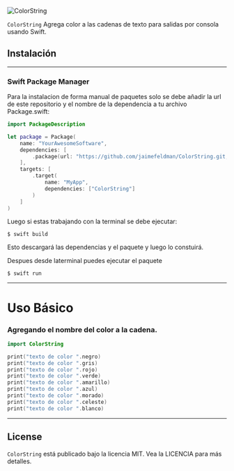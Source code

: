 ![ColorString](https://user-images.githubusercontent.com/2141335/138482151-dfe3e204-2c91-478e-af66-446b7369b6e2.png)

`ColorString` Agrega color a las cadenas de texto para salidas por consola usando Swift. 

## Instalación 
___
### Swift Package Manager 
Para la instalacion de forma manual de paquetes solo se debe añadir la url de este repositorio y el nombre de la dependencia a tu archivo Package.swift:

```swift
import PackageDescription

let package = Package(
    name: "YourAwesomeSoftware",
    dependencies: [
        .package(url: "https://github.com/jaimefeldman/ColorString.git, from: "1.0.0")
    ],
    targets: [
        .target(
            name: "MyApp",
            dependencies: ["ColorString"]
        )
    ]
)
```
Luego si estas trabajando con la terminal se debe ejecutar:
```terminal
$ swift build
```
Esto descargará las dependencias y el paquete y luego lo constuirá.

Despues desde laterminal puedes ejecutar el paquete 

```temrinal
$ swift run
```
___
# Uso Básico


### Agregando el nombre del color a la cadena.

```swift
import ColorString

print("texto de color ".negro)
print("texto de color ".gris)
print("texto de color ".rojo)
print("texto de color ".verde)
print("texto de color ".amarillo)
print("texto de color ".azul)
print("texto de color ".morado)
print("texto de color ".celeste)
print("texto de color ".blanco)

```
---
## License

`ColorString`  está publicado bajo la licencia MIT. Vea la LICENCIA para más detalles.


